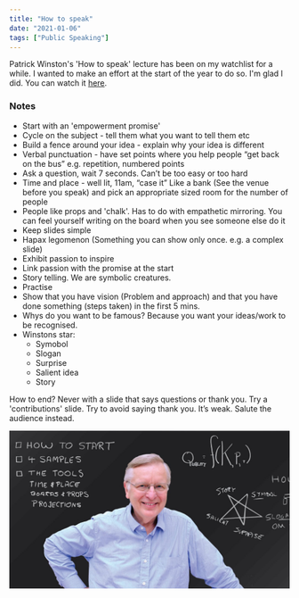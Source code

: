 ```yaml
---
title: "How to speak"
date: "2021-01-06"
tags: ["Public Speaking"]
---
```


Patrick Winston's 'How to speak' lecture has been on my watchlist for a while. I wanted to make an effort at the start of the year to do so. I'm glad I did. You can watch it [here](https://youtu.be/Unzc731iCUY).

### Notes

- Start with an 'empowerment promise'
- Cycle on the subject - tell them what you want to tell them etc
- Build a fence around your idea - explain why your idea is different
- Verbal punctuation - have set points where you help people “get back on the bus” e.g. repetition, numbered points
- Ask a question, wait 7 seconds. Can’t be too easy or too hard
- Time and place - well lit, 11am, “case it” Like a bank (See the venue before you speak) and pick an appropriate sized room for the number of people
- People like props and 'chalk'. Has to do with empathetic mirroring. You can feel yourself writing on the board when you see someone else do it
- Keep slides simple
- Hapax legomenon (Something you can show only once. e.g. a complex slide)
- Exhibit passion to inspire
- Link passion with the promise at the start
- Story telling. We are symbolic creatures.
- Practise
- Show that you have vision (Problem and approach) and that you have done something (steps taken) in the first 5 mins.
- Whys do you want to be famous? Because you want your ideas/work to be recognised.
- Winstons star:
  - Symobol
  - Slogan
  - Surprise
  - Salient idea
  - Story

How to end? Never with a slide that says questions or thank you. Try a 'contributions' slide. Try to avoid saying thank you. It’s weak. Salute the audience instead.

![Patrick Wilson](images/howToSpeakByPW.jpg)
